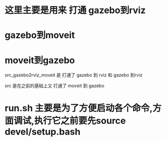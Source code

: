 # 这里主要是用来 打通 gazebo到rviz
#                     gazebo到moveit
#                     moveit到gazebo

src_gazebo2rviz_moveit 是 打通了 gazebo 到 rviz  和 gazebo 到rviz

src 是在之前的基础上又 打通了 moveit 到 gazebo


# run.sh 主要是为了方便启动各个命令,方面调试,执行它之前要先source devel/setup.bash



